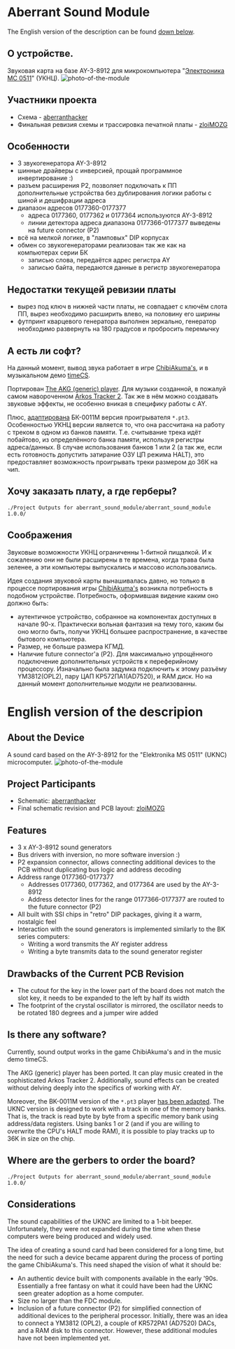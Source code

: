 # Aberrant Sound Module
The English version of the description can be found [down below](#english-version-of-the-descripion).

## О устройстве.
Звуковая карта на базе AY-3-8912 для микрокомпьютера "[Электроника МС 0511](https://ru.wikipedia.org/wiki/%D0%AD%D0%BB%D0%B5%D0%BA%D1%82%D1%80%D0%BE%D0%BD%D0%B8%D0%BA%D0%B0_%D0%9C%D0%A1_0511)" (УКНЦ).
![photo-of-the-module](Doc/IMG_5550.JPG)

## Участники проекта
* Схема - [aberranthacker](https://github.com/aberranthacker)
* Финальная ревизия схемы и трассировка печатной платы - [zloiMOZG](https://github.com/zloiMOZG)

## Особенности
* 3 звукогенератора AY-3-8912
* шинные драйверы с инверсией, прощай программное инвертирование :)
* разъем расширения P2, позволяет подключать к ПП дополнительные устройства без
  дублирования логики работы с шиной и дешифрации адреса
* диапазон адресов 0177360-0177377
  * адреса 0177360, 0177362 и 0177364 используются AY-3-8912
  * линии детектора адреса диапазона 0177366-0177377 выведены на future
    connector (P2)
* всё на мелкой логике, в "ламповых" DIP корпусах
* обмен со звукогенераторами реализован так же как на компьютерах серии БК
  * записью слова, передаётся адрес регистра AY
  * записью байта, передаются данные в регистр звукогенератора

## Недостатки текущей ревизии платы
* вырез под ключ в нижней части платы, не совпадает с ключём слота ПП, вырез необходимо расширить влево, на половину его ширины
* футпринт кварцевого генератора выполнен зеркально, генератор необходимо развернуть на 180 градусов и пробросить перемычку

## А есть ли софт?
На данный момент, вывод звука работает в игре [ChibiAkuma's](https://github.com/aberranthacker/chibiakumas), и в музыкальном демо [timeCS](https://github.com/aberranthacker/timeCS).

Портирован [The AKG (generic) player](https://github.com/aberranthacker/akg_player). Для музыки созданной, в пожалуй самом навороченном [Arkos Tracker 2](http://www.julien-nevo.com/arkostracker/). Так же в нём можно создавать звуковые эффекты, не особенно вникая в специфику работы с AY.

Плюс, [адаптирована](https://github.com/aberranthacker/timeCS/blob/master/pt3play2.s) БК-0011М версия проигрывателя `*.pt3`.
Особенностью УКНЦ версии является то, что она рассчитана на работу с треком в
одном из банков памяти. Т.е. считывание трека идёт побайтово, из определённого
банка памяти, используя регистры адреса/данных. В случае использования банков 1
или 2 (а так же, если есть готовность допустить затирание ОЗУ ЦП режима HALT), это
предоставляет возможность проигрывать треки размером до 36К на чип.

## Хочу заказать плату, а где герберы?
`./Project Outputs for aberrant_sound_module/aberrant_sound_module 1.0.0/`

## Соображения
Звуковые возможности УКНЦ ограниченны 1-битной пищалкой. И к сожалению они не были
расширены в те времена, когда трава была зеленее, а эти компьютеры выпускались и массово использовались.

Идея создания звуковой карты вынашивалась давно, но только в процессе
портирования игры [ChibiAkuma's](https://github.com/aberranthacker/chibiakumas) возникла потребность в подобном устройстве.
Потребность, оформившая видение каким оно должно быть:
* аутентичное устройство, собранное на компонентах доступных в начале 90-х.
Практически вольная фантазия на тему того, каким бы оно могло быть, получи УКНЦ большее
распространение, в качестве бытового компьютера.
* Размер, не больше размера КГМД.
* Наличие future connector'а (P2). Для максимально упрощённого подключение
  дополнительных устройств к переферийному процессору.
  Изначально была задумка подключить к этому разъёму YM3812(OPL2),
  пару ЦАП КР572ПА1(AD7520), и RAM диск. Но на данный момент дополнительные
  модули не реализованны.

# English version of the descripion
## About the Device
A sound card based on the AY-3-8912 for the "Elektronika MS 0511" (UKNC) microcomputer.
![photo-of-the-module](Doc/IMG_5550.JPG)

## Project Participants

* Schematic: [aberranthacker](https://github.com/aberranthacker)
* Final schematic revision and PCB layout: [zloiMOZG](https://github.com/zloiMOZG)

## Features
* 3 x AY-3-8912 sound generators
* Bus drivers with inversion, no more software inversion :)
* P2 expansion connector, allows connecting additional devices to the PCB without duplicating bus logic and address decoding
* Address range 0177360-0177377
  * Addresses 0177360, 0177362, and 0177364 are used by the AY-3-8912
  * Address detector lines for the range 0177366-0177377 are routed to the future connector (P2)
* All built with SSI chips in "retro" DIP packages, giving it a warm, nostalgic feel
* Interaction with the sound generators is implemented similarly to the BK series computers:
  * Writing a word transmits the AY register address
  * Writing a byte transmits data to the sound generator register

## Drawbacks of the Current PCB Revision
* The cutout for the key in the lower part of the board does not match the slot key, it needs to be expanded to the left by half its width
* The footprint of the crystal oscillator is mirrored, the oscillator needs to be rotated 180 degrees and a jumper wire added

## Is there any software?
Currently, sound output works in the game ChibiAkuma's and in the music demo timeCS.

The AKG (generic) player has been ported.
It can play music created in the sophisticated Arkos Tracker 2.
Additionally, sound effects can be created without delving deeply into the specifics of working with AY.

Moreover, the BK-0011M version of the `*.pt3` player [has been adapted](https://github.com/aberranthacker/timeCS/blob/master/pt3play2.s).
The UKNC version is designed to work with a track in one of the memory banks.
That is, the track is read byte by byte from a specific memory bank using address/data registers.
Using banks 1 or 2 (and if you are willing to overwrite the CPU's HALT mode RAM),
it is possible to play tracks up to 36K in size on the chip.

## Where are the gerbers to order the board?
`./Project Outputs for aberrant_sound_module/aberrant_sound_module 1.0.0/`

## Considerations
The sound capabilities of the UKNC are limited to a 1-bit beeper.
Unfortunately, they were not expanded during the time when these computers were being produced and widely used.

The idea of creating a sound card had been considered for a long time, but the need for such a device became apparent during the process of porting the game ChibiAkuma's.
This need shaped the vision of what it should be:
* An authentic device built with components available in the early '90s.
  Essentially a free fantasy on what it could have been had the UKNC seen greater adoption as a home computer.
* Size no larger than the FDC module.
* Inclusion of a future connector (P2) for simplified connection of additional devices to the peripheral processor.
  Initially, there was an idea to connect a YM3812 (OPL2), a couple of KR572PA1 (AD7520) DACs, and a RAM disk to this connector.
  However, these additional modules have not been implemented yet.

